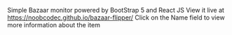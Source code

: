 Simple Bazaar monitor powered by BootStrap 5 and React JS
View it live at https://noobcodec.github.io/bazaar-flipper/
Click on the Name field to view more information about the item
